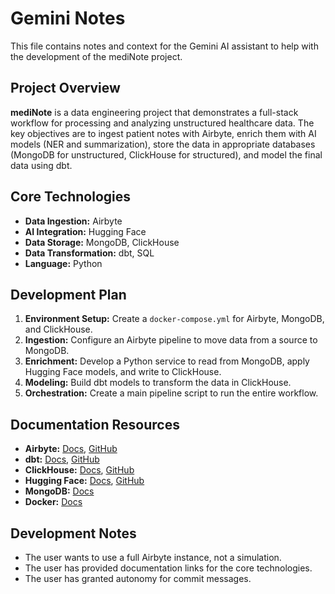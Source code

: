 # Gemini Notes

This file contains notes and context for the Gemini AI assistant to help with the development of the mediNote project.

## Project Overview

**mediNote** is a data engineering project that demonstrates a full-stack workflow for processing and analyzing unstructured healthcare data. The key objectives are to ingest patient notes with Airbyte, enrich them with AI models (NER and summarization), store the data in appropriate databases (MongoDB for unstructured, ClickHouse for structured), and model the final data using dbt.

## Core Technologies

*   **Data Ingestion:** Airbyte
*   **AI Integration:** Hugging Face
*   **Data Storage:** MongoDB, ClickHouse
*   **Data Transformation:** dbt, SQL
*   **Language:** Python

## Development Plan

1.  **Environment Setup:** Create a `docker-compose.yml` for Airbyte, MongoDB, and ClickHouse.
2.  **Ingestion:** Configure an Airbyte pipeline to move data from a source to MongoDB.
3.  **Enrichment:** Develop a Python service to read from MongoDB, apply Hugging Face models, and write to ClickHouse.
4.  **Modeling:** Build dbt models to transform the data in ClickHouse.
5.  **Orchestration:** Create a main pipeline script to run the entire workflow.

## Documentation Resources

*   **Airbyte:** [Docs](https://docs.airbyte.com/), [GitHub](https://github.com/airbytehq)
*   **dbt:** [Docs](https://docs.getdbt.com/), [GitHub](https://github.com/dbt-labs)
*   **ClickHouse:** [Docs](https://clickhouse.com/docs), [GitHub](https://github.com/ClickHouse/ClickHouse)
*   **Hugging Face:** [Docs](https://huggingface.co/docs), [GitHub](https://github.com/huggingface)
*   **MongoDB:** [Docs](https://www.mongodb.com/docs/)
*   **Docker:** [Docs](https://docs.docker.com/)

## Development Notes

*   The user wants to use a full Airbyte instance, not a simulation.
*   The user has provided documentation links for the core technologies.
*   The user has granted autonomy for commit messages.
